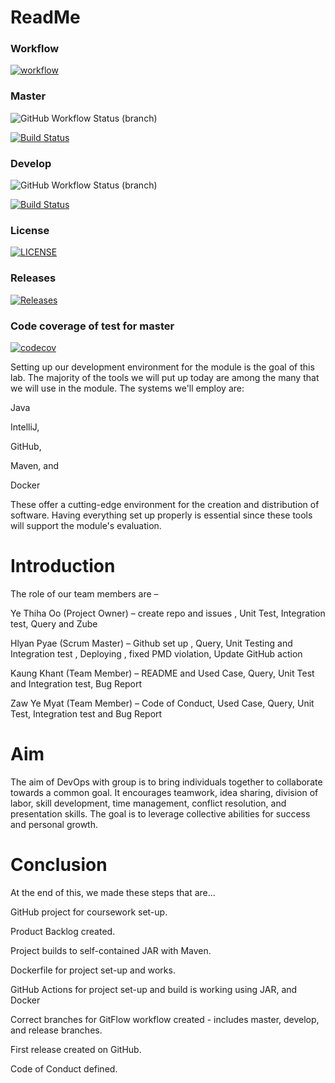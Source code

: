 # ReadMe
### Workflow

[![workflow](https://github.com/Hlyan-Pyae-40524301/DevOpsGp1/actions/workflows/main.yml/badge.svg)](https://github.com/Hlyan-Pyae-40524301/DevOpsGp1/actions/workflows/main.yml)


### Master 

![GitHub Workflow Status (branch)](https://img.shields.io/github/actions/workflow/status/Hlyan-Pyae-40524301/DevOpsGp1/main.yml?banch=master)

[![Build Status](https://github.com/Hlyan-Pyae-40524301/DevOpsGp1/actions/workflows/main.yml/badge.svg?branch=master)](https://github.com/Hlyan-Pyae-40524301/DevOpsGp1/actions?query=branch%3Amaster)


### Develop

![GitHub Workflow Status (branch)](https://img.shields.io/github/actions/workflow/status/Hlyan-Pyae-40524301/DevOpsGp1/main.yml?banch=develop)

[![Build Status](https://github.com/Hlyan-Pyae-40524301/DevOpsGp1/actions/workflows/main.yml/badge.svg?branch=develop)](https://github.com/Hlyan-Pyae-40524301/DevOpsGp1/actions?query=branch%3Adevelop)


### License

[![LICENSE](https://img.shields.io/github/license/Hlyan-Pyae-40524301/DevOpsGp1.svg?style=flat-square)](https://github.com/Hlyan-Pyae-40524301/DevOpsGp1/blob/master/LICENSE)


### Releases
[![Releases](https://img.shields.io/github/release/Hlyan-Pyae-40524301/DevOpsGp1/all.svg?style=flat-square)](https://github.com/Hlyan-Pyae-40524301/DevOpsGp1/releases)


### Code coverage of test for master
[![codecov](https://codecov.io/gh/Hlyan-Pyae-40524301/DevOpsGp1/branch/Hlyan_Pyae/graph/badge.svg?token=9AKL48BO18)](https://codecov.io/gh/Hlyan-Pyae-40524301/DevOpsGp1)

Setting up our development environment for the module is the goal of this lab. The majority of the tools we will put up today are among the many that we will use in the module. The systems we'll employ are:

Java

IntelliJ,

GitHub,

Maven, and

Docker

These offer a cutting-edge environment for the creation and distribution of software. Having everything set up properly is essential since these tools will support the module's evaluation.

# Introduction

The role of our team members are –

Ye Thiha Oo (Project Owner) – create repo and issues , Unit Test, Integration test, Query and Zube

Hlyan Pyae (Scrum Master) – Github set up , Query, Unit Testing and Integration test , Deploying , fixed PMD violation, Update GitHub action

Kaung Khant (Team Member) – README and Used Case, Query, Unit Test and Integration test, Bug Report

Zaw Ye Myat (Team Member) – Code of Conduct, Used Case, Query, Unit Test, Integration test and Bug Report



# Aim

The aim of DevOps with group is to bring individuals together to collaborate towards a common goal. It encourages teamwork, idea sharing, division of labor, skill development, time management, conflict resolution, and presentation skills. The goal is to leverage collective abilities for success and personal growth.

# Conclusion

At the end of this, we made these steps that are...

GitHub project for coursework set-up.

Product Backlog created.

Project builds to self-contained JAR with Maven.

Dockerfile for project set-up and works.

GitHub Actions for project set-up and build is working using JAR, and Docker

Correct branches for GitFlow workflow created - includes master, develop, and release branches.

First release created on GitHub.

Code of Conduct defined.


